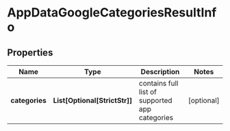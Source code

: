 # AppDataGoogleCategoriesResultInfo


## Properties

| Name | Type | Description | Notes |
|------------ | ------------- | ------------- | -------------|
**categories** | **List[Optional[StrictStr]]** | contains full list of supported app categories |[optional]|